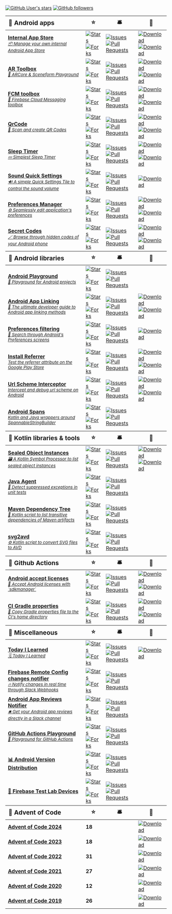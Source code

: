 [![GitHub User's stars](https://img.shields.io/github/stars/SimonMarquis)]() [![GitHub followers](https://img.shields.io/github/followers/SimonMarquis)](https://github.com/SimonMarquis?tab=followers)

<!--region-->
<table>
  <thead style="font-size: larger; background-color: #FFFFFF11;">
    <tr>
      <th style="text-align: left"><b>🤖 Android apps</b></th>
      <th><b>⭐</b></th>
      <th><b>🛎️</b></th>
      <th><b>🔗</b></th>
    </tr>
  </thead>
  <tbody>
    <tr>
      <td><a href="https://github.com/SimonMarquis/InternalAppStore"><b>Internal App Store</b><br><i><small>📦 Manage your own internal Android App Store</small></i></a></td>
      <td><a href="https://github.com/SimonMarquis/InternalAppStore/stargazers"><img alt="Stars" src="https://img.shields.io/github/stars/SimonMarquis/InternalAppStore"></a><br><a href="https://github.com/SimonMarquis/InternalAppStore/forks"><img alt="Forks" src="https://img.shields.io/github/forks/SimonMarquis/InternalAppStore"></a></td>
      <td><a href="https://github.com/SimonMarquis/InternalAppStore/issues"><img alt="Issues" src="https://img.shields.io/github/issues/SimonMarquis/InternalAppStore?label=Issues"></a><br><a href="https://github.com/SimonMarquis/InternalAppStore/pulls"><img alt="Pull Requests" src="https://img.shields.io/github/issues-pr/SimonMarquis/InternalAppStore?label=PRs%E2%A0%80%E2%A0%80"></a></td>
      <td><a href="https://public-app-store.web.app/"><img alt="Download" src="https://img.shields.io/badge/Web-%20?logo=html5&amp;logoColor=white&amp;color=grey"></a><br><a href="https://github.com/SimonMarquis/InternalAppStore/releases/latest"><img alt="Download" src="https://img.shields.io/github/v/release/SimonMarquis/InternalAppStore?logo=github&amp;label=%20&amp;color=grey"></a></td>
    </tr>
    <tr>
      <td><a href="https://github.com/SimonMarquis/AR-Toolbox"><b>AR Toolbox</b><br><i><small>🧰 ARCore &amp; Sceneform Playground</small></i></a></td>
      <td><a href="https://github.com/SimonMarquis/AR-Toolbox/stargazers"><img alt="Stars" src="https://img.shields.io/github/stars/SimonMarquis/AR-Toolbox"></a><br><a href="https://github.com/SimonMarquis/AR-Toolbox/forks"><img alt="Forks" src="https://img.shields.io/github/forks/SimonMarquis/AR-Toolbox"></a></td>
      <td><a href="https://github.com/SimonMarquis/AR-Toolbox/issues"><img alt="Issues" src="https://img.shields.io/github/issues/SimonMarquis/AR-Toolbox?label=Issues"></a><br><a href="https://github.com/SimonMarquis/AR-Toolbox/pulls"><img alt="Pull Requests" src="https://img.shields.io/github/issues-pr/SimonMarquis/AR-Toolbox?label=PRs%E2%A0%80%E2%A0%80"></a></td>
      <td><a href="https://play.google.com/store/apps/details?id=fr.smarquis.ar_toolbox"><img alt="Download" src="https://img.shields.io/badge/Google%20Play-%20?logo=googleplay&amp;color=grey"></a><br><a href="https://github.com/SimonMarquis/AR-Toolbox/releases/latest"><img alt="Download" src="https://img.shields.io/github/v/release/SimonMarquis/AR-Toolbox?logo=github&amp;label=%20&amp;color=grey"></a></td>
    </tr>
    <tr>
      <td><a href="https://github.com/SimonMarquis/FCM-toolbox"><b>FCM toolbox</b><br><i><small>📲 Firebase Cloud Messaging toolbox</small></i></a></td>
      <td><a href="https://github.com/SimonMarquis/FCM-toolbox/stargazers"><img alt="Stars" src="https://img.shields.io/github/stars/SimonMarquis/FCM-toolbox"></a><br><a href="https://github.com/SimonMarquis/FCM-toolbox/forks"><img alt="Forks" src="https://img.shields.io/github/forks/SimonMarquis/FCM-toolbox"></a></td>
      <td><a href="https://github.com/SimonMarquis/FCM-toolbox/issues"><img alt="Issues" src="https://img.shields.io/github/issues/SimonMarquis/FCM-toolbox?label=Issues"></a><br><a href="https://github.com/SimonMarquis/FCM-toolbox/pulls"><img alt="Pull Requests" src="https://img.shields.io/github/issues-pr/SimonMarquis/FCM-toolbox?label=PRs%E2%A0%80%E2%A0%80"></a></td>
      <td><a href="https://play.google.com/store/apps/details?id=fr.smarquis.fcm"><img alt="Download" src="https://img.shields.io/badge/Google%20Play-%20?logo=googleplay&amp;color=grey"></a><br><a href="https://fcm-toolbox-public.web.app"><img alt="Download" src="https://img.shields.io/badge/Web-%20?logo=html5&amp;logoColor=white&amp;color=grey"></a></td>
    </tr>
    <tr>
      <td><a href="https://github.com/SimonMarquis/QrCode"><b>QrCode</b><br><i><small>🏁 Scan and create QR Codes</small></i></a></td>
      <td><a href="https://github.com/SimonMarquis/QrCode/stargazers"><img alt="Stars" src="https://img.shields.io/github/stars/SimonMarquis/QrCode"></a><br><a href="https://github.com/SimonMarquis/QrCode/forks"><img alt="Forks" src="https://img.shields.io/github/forks/SimonMarquis/QrCode"></a></td>
      <td><a href="https://github.com/SimonMarquis/QrCode/issues"><img alt="Issues" src="https://img.shields.io/github/issues/SimonMarquis/QrCode?label=Issues"></a><br><a href="https://github.com/SimonMarquis/QrCode/pulls"><img alt="Pull Requests" src="https://img.shields.io/github/issues-pr/SimonMarquis/QrCode?label=PRs%E2%A0%80%E2%A0%80"></a></td>
      <td><a href="https://play.google.com/store/apps/details?id=fr.smarquis.qrcode"><img alt="Download" src="https://img.shields.io/badge/Google%20Play-%20?logo=googleplay&amp;color=grey"></a><br><a href="https://simonmarquis.github.io/QrCode"><img alt="Download" src="https://img.shields.io/badge/Web-%20?logo=html5&amp;logoColor=white&amp;color=grey"></a></td>
    </tr>
    <tr>
      <td><a href="https://github.com/SimonMarquis/SleepTimer"><b>Sleep Timer</b><br><i><small>💤 Simplest Sleep Timer</small></i></a></td>
      <td><a href="https://github.com/SimonMarquis/SleepTimer/stargazers"><img alt="Stars" src="https://img.shields.io/github/stars/SimonMarquis/SleepTimer"></a><br><a href="https://github.com/SimonMarquis/SleepTimer/forks"><img alt="Forks" src="https://img.shields.io/github/forks/SimonMarquis/SleepTimer"></a></td>
      <td><a href="https://github.com/SimonMarquis/SleepTimer/issues"><img alt="Issues" src="https://img.shields.io/github/issues/SimonMarquis/SleepTimer?label=Issues"></a><br><a href="https://github.com/SimonMarquis/SleepTimer/pulls"><img alt="Pull Requests" src="https://img.shields.io/github/issues-pr/SimonMarquis/SleepTimer?label=PRs%E2%A0%80%E2%A0%80"></a></td>
      <td><a href="https://play.google.com/store/apps/details?id=fr.smarquis.sleeptimer"><img alt="Download" src="https://img.shields.io/badge/Google%20Play-%20?logo=googleplay&amp;color=grey"></a><br><a href="https://f-droid.org/en/packages/fr.smarquis.sleeptimer"><img alt="Download" src="https://img.shields.io/badge/F--Droid-%20?logo=f-droid&amp;color=grey"></a></td>
    </tr>
    <tr>
      <td><a href="https://github.com/SimonMarquis/Android-SoundQuickSettings"><b>Sound Quick Settings</b><br><i><small>🔊 A simple Quick Settings Tile to control the sound volume</small></i></a></td>
      <td><a href="https://github.com/SimonMarquis/Android-SoundQuickSettings/stargazers"><img alt="Stars" src="https://img.shields.io/github/stars/SimonMarquis/Android-SoundQuickSettings"></a><br><a href="https://github.com/SimonMarquis/Android-SoundQuickSettings/forks"><img alt="Forks" src="https://img.shields.io/github/forks/SimonMarquis/Android-SoundQuickSettings"></a></td>
      <td><a href="https://github.com/SimonMarquis/Android-SoundQuickSettings/issues"><img alt="Issues" src="https://img.shields.io/github/issues/SimonMarquis/Android-SoundQuickSettings?label=Issues"></a><br><a href="https://github.com/SimonMarquis/Android-SoundQuickSettings/pulls"><img alt="Pull Requests" src="https://img.shields.io/github/issues-pr/SimonMarquis/Android-SoundQuickSettings?label=PRs%E2%A0%80%E2%A0%80"></a></td>
      <td><a href="https://play.google.com/store/apps/details?id=fr.smarquis.soundquicksettings"><img alt="Download" src="https://img.shields.io/badge/Google%20Play-%20?logo=googleplay&amp;color=grey"></a></td>
    </tr>
    <tr>
      <td><a href="https://github.com/SimonMarquis/Android-PreferencesManager"><b>Preferences Manager</b><br><i><small>⚙️ Seamlessly edit application's preferences</small></i></a></td>
      <td><a href="https://github.com/SimonMarquis/Android-PreferencesManager/stargazers"><img alt="Stars" src="https://img.shields.io/github/stars/SimonMarquis/Android-PreferencesManager"></a><br><a href="https://github.com/SimonMarquis/Android-PreferencesManager/forks"><img alt="Forks" src="https://img.shields.io/github/forks/SimonMarquis/Android-PreferencesManager"></a></td>
      <td><a href="https://github.com/SimonMarquis/Android-PreferencesManager/issues"><img alt="Issues" src="https://img.shields.io/github/issues/SimonMarquis/Android-PreferencesManager?label=Issues"></a><br><a href="https://github.com/SimonMarquis/Android-PreferencesManager/pulls"><img alt="Pull Requests" src="https://img.shields.io/github/issues-pr/SimonMarquis/Android-PreferencesManager?label=PRs%E2%A0%80%E2%A0%80"></a></td>
      <td><a href="https://play.google.com/store/apps/details?id=fr.simon.marquis.preferencesmanager"><img alt="Download" src="https://img.shields.io/badge/Google%20Play-%20?logo=googleplay&amp;color=grey"></a><br><a href="https://f-droid.org/en/packages/fr.simon.marquis.preferencesmanager"><img alt="Download" src="https://img.shields.io/badge/F--Droid-%20?logo=f-droid&amp;color=grey"></a></td>
    </tr>
    <tr>
      <td><a href="https://github.com/SimonMarquis/Android-SecretCodes"><b>Secret Codes</b><br><i><small>🪄 Browse through hidden codes of your Android phone</small></i></a></td>
      <td><a href="https://github.com/SimonMarquis/Android-SecretCodes/stargazers"><img alt="Stars" src="https://img.shields.io/github/stars/SimonMarquis/Android-SecretCodes"></a><br><a href="https://github.com/SimonMarquis/Android-SecretCodes/forks"><img alt="Forks" src="https://img.shields.io/github/forks/SimonMarquis/Android-SecretCodes"></a></td>
      <td><a href="https://github.com/SimonMarquis/Android-SecretCodes/issues"><img alt="Issues" src="https://img.shields.io/github/issues/SimonMarquis/Android-SecretCodes?label=Issues"></a><br><a href="https://github.com/SimonMarquis/Android-SecretCodes/pulls"><img alt="Pull Requests" src="https://img.shields.io/github/issues-pr/SimonMarquis/Android-SecretCodes?label=PRs%E2%A0%80%E2%A0%80"></a></td>
      <td><a href="https://play.google.com/store/apps/details?id=fr.simon.marquis.secretcodes"><img alt="Download" src="https://img.shields.io/badge/Google%20Play-%20?logo=googleplay&amp;color=grey"></a><br><a href="https://f-droid.org/en/packages/fr.simon.marquis.secretcodes"><img alt="Download" src="https://img.shields.io/badge/F--Droid-%20?logo=f-droid&amp;color=grey"></a></td>
    </tr>
  </tbody>
  <thead style="font-size: larger; background-color: #FFFFFF11;">
    <tr>
      <th style="text-align: left"><b>🤖 Android libraries</b></th>
      <th><b>⭐</b></th>
      <th><b>🛎️</b></th>
      <th><b>🔗</b></th>
    </tr>
  </thead>
  <tbody>
    <tr>
      <td><a href="https://github.com/SimonMarquis/Android-Playground"><b>Android Playground</b><br><i><small>🛝 Playground for Android projects</small></i></a></td>
      <td><a href="https://github.com/SimonMarquis/Android-Playground/stargazers"><img alt="Stars" src="https://img.shields.io/github/stars/SimonMarquis/Android-Playground"></a><br><a href="https://github.com/SimonMarquis/Android-Playground/forks"><img alt="Forks" src="https://img.shields.io/github/forks/SimonMarquis/Android-Playground"></a></td>
      <td><a href="https://github.com/SimonMarquis/Android-Playground/issues"><img alt="Issues" src="https://img.shields.io/github/issues/SimonMarquis/Android-Playground?label=Issues"></a><br><a href="https://github.com/SimonMarquis/Android-Playground/pulls"><img alt="Pull Requests" src="https://img.shields.io/github/issues-pr/SimonMarquis/Android-Playground?label=PRs%E2%A0%80%E2%A0%80"></a></td>
      <td></td>
    </tr>
    <tr>
      <td><a href="https://github.com/SimonMarquis/Android-App-Linking"><b>Android App Linking</b><br><i><small>🔗 The ultimate developer guide to Android app linking methods</small></i></a></td>
      <td><a href="https://github.com/SimonMarquis/Android-App-Linking/stargazers"><img alt="Stars" src="https://img.shields.io/github/stars/SimonMarquis/Android-App-Linking"></a><br><a href="https://github.com/SimonMarquis/Android-App-Linking/forks"><img alt="Forks" src="https://img.shields.io/github/forks/SimonMarquis/Android-App-Linking"></a></td>
      <td><a href="https://github.com/SimonMarquis/Android-App-Linking/issues"><img alt="Issues" src="https://img.shields.io/github/issues/SimonMarquis/Android-App-Linking?label=Issues"></a><br><a href="https://github.com/SimonMarquis/Android-App-Linking/pulls"><img alt="Pull Requests" src="https://img.shields.io/github/issues-pr/SimonMarquis/Android-App-Linking?label=PRs%E2%A0%80%E2%A0%80"></a></td>
      <td><a href="https://play.google.com/store/apps/details?id=fr.smarquis.applinks"><img alt="Download" src="https://img.shields.io/badge/Google%20Play-%20?logo=googleplay&amp;color=grey"></a><br><a href="https://simonmarquis.github.io/Android-App-Linking"><img alt="Download" src="https://img.shields.io/badge/Web-%20?logo=html5&amp;logoColor=white&amp;color=grey"></a></td>
    </tr>
    <tr>
      <td><a href="https://github.com/SimonMarquis/Preferences-filtering"><b>Preferences filtering</b><br><i><small>🔎 Search through Android's Preferences screens</small></i></a></td>
      <td><a href="https://github.com/SimonMarquis/Preferences-filtering/stargazers"><img alt="Stars" src="https://img.shields.io/github/stars/SimonMarquis/Preferences-filtering"></a><br><a href="https://github.com/SimonMarquis/Preferences-filtering/forks"><img alt="Forks" src="https://img.shields.io/github/forks/SimonMarquis/Preferences-filtering"></a></td>
      <td><a href="https://github.com/SimonMarquis/Preferences-filtering/issues"><img alt="Issues" src="https://img.shields.io/github/issues/SimonMarquis/Preferences-filtering?label=Issues"></a><br><a href="https://github.com/SimonMarquis/Preferences-filtering/pulls"><img alt="Pull Requests" src="https://img.shields.io/github/issues-pr/SimonMarquis/Preferences-filtering?label=PRs%E2%A0%80%E2%A0%80"></a></td>
      <td><a href="https://github.com/SimonMarquis/Preferences-filtering/releases/latest"><img alt="Download" src="https://img.shields.io/github/v/release/SimonMarquis/Preferences-filtering?logo=github&amp;label=%20&amp;color=grey"></a></td>
    </tr>
    <tr>
      <td><a href="https://github.com/SimonMarquis/Android-InstallReferrer"><b>Install Referrer</b><br><i><small>Test the referrer attribute on the Google Play Store</small></i></a></td>
      <td><a href="https://github.com/SimonMarquis/Android-InstallReferrer/stargazers"><img alt="Stars" src="https://img.shields.io/github/stars/SimonMarquis/Android-InstallReferrer"></a><br><a href="https://github.com/SimonMarquis/Android-InstallReferrer/forks"><img alt="Forks" src="https://img.shields.io/github/forks/SimonMarquis/Android-InstallReferrer"></a></td>
      <td><a href="https://github.com/SimonMarquis/Android-InstallReferrer/issues"><img alt="Issues" src="https://img.shields.io/github/issues/SimonMarquis/Android-InstallReferrer?label=Issues"></a><br><a href="https://github.com/SimonMarquis/Android-InstallReferrer/pulls"><img alt="Pull Requests" src="https://img.shields.io/github/issues-pr/SimonMarquis/Android-InstallReferrer?label=PRs%E2%A0%80%E2%A0%80"></a></td>
      <td><a href="https://play.google.com/store/apps/details?id=fr.simon.marquis.installreferrer"><img alt="Download" src="https://img.shields.io/badge/Google%20Play-%20?logo=googleplay&amp;color=grey"></a><br><a href="https://simonmarquis.github.io/Android-InstallReferrer"><img alt="Download" src="https://img.shields.io/badge/Web-%20?logo=html5&amp;logoColor=white&amp;color=grey"></a></td>
    </tr>
    <tr>
      <td><a href="https://github.com/SimonMarquis/Android-UrlSchemeInterceptor"><b>Url Scheme Interceptor</b><br><i><small>Intercept and debug url scheme on Android</small></i></a></td>
      <td><a href="https://github.com/SimonMarquis/Android-UrlSchemeInterceptor/stargazers"><img alt="Stars" src="https://img.shields.io/github/stars/SimonMarquis/Android-UrlSchemeInterceptor"></a><br><a href="https://github.com/SimonMarquis/Android-UrlSchemeInterceptor/forks"><img alt="Forks" src="https://img.shields.io/github/forks/SimonMarquis/Android-UrlSchemeInterceptor"></a></td>
      <td><a href="https://github.com/SimonMarquis/Android-UrlSchemeInterceptor/issues"><img alt="Issues" src="https://img.shields.io/github/issues/SimonMarquis/Android-UrlSchemeInterceptor?label=Issues"></a><br><a href="https://github.com/SimonMarquis/Android-UrlSchemeInterceptor/pulls"><img alt="Pull Requests" src="https://img.shields.io/github/issues-pr/SimonMarquis/Android-UrlSchemeInterceptor?label=PRs%E2%A0%80%E2%A0%80"></a></td>
      <td><a href="https://play.google.com/store/apps/details?id=fr.smarquis.usi.sample"><img alt="Download" src="https://img.shields.io/badge/Google%20Play-%20?logo=googleplay&amp;color=grey"></a><br><a href="https://simonmarquis.github.io/Android-UrlSchemeInterceptor"><img alt="Download" src="https://img.shields.io/badge/Web-%20?logo=html5&amp;logoColor=white&amp;color=grey"></a></td>
    </tr>
    <tr>
      <td><a href="https://github.com/SimonMarquis/Android-Spans"><b>Android Spans</b><br><i><small>Kotlin and Java wrappers around SpannableStringBuilder</small></i></a></td>
      <td><a href="https://github.com/SimonMarquis/Android-Spans/stargazers"><img alt="Stars" src="https://img.shields.io/github/stars/SimonMarquis/Android-Spans"></a><br><a href="https://github.com/SimonMarquis/Android-Spans/forks"><img alt="Forks" src="https://img.shields.io/github/forks/SimonMarquis/Android-Spans"></a></td>
      <td><a href="https://github.com/SimonMarquis/Android-Spans/issues"><img alt="Issues" src="https://img.shields.io/github/issues/SimonMarquis/Android-Spans?label=Issues"></a><br><a href="https://github.com/SimonMarquis/Android-Spans/pulls"><img alt="Pull Requests" src="https://img.shields.io/github/issues-pr/SimonMarquis/Android-Spans?label=PRs%E2%A0%80%E2%A0%80"></a></td>
      <td></td>
    </tr>
  </tbody>
  <thead style="font-size: larger; background-color: #FFFFFF11;">
    <tr>
      <th style="text-align: left"><b>🧰 Kotlin libraries &amp; tools</b></th>
      <th><b>⭐</b></th>
      <th><b>🛎️</b></th>
      <th><b>🔗</b></th>
    </tr>
  </thead>
  <tbody>
    <tr>
      <td><a href="https://github.com/SimonMarquis/SealedObjectInstances"><b>Sealed Object Instances</b><br><i><small>🗃️ A Kotlin Symbol Processor to list sealed object instances</small></i></a></td>
      <td><a href="https://github.com/SimonMarquis/SealedObjectInstances/stargazers"><img alt="Stars" src="https://img.shields.io/github/stars/SimonMarquis/SealedObjectInstances"></a><br><a href="https://github.com/SimonMarquis/SealedObjectInstances/forks"><img alt="Forks" src="https://img.shields.io/github/forks/SimonMarquis/SealedObjectInstances"></a></td>
      <td><a href="https://github.com/SimonMarquis/SealedObjectInstances/issues"><img alt="Issues" src="https://img.shields.io/github/issues/SimonMarquis/SealedObjectInstances?label=Issues"></a><br><a href="https://github.com/SimonMarquis/SealedObjectInstances/pulls"><img alt="Pull Requests" src="https://img.shields.io/github/issues-pr/SimonMarquis/SealedObjectInstances?label=PRs%E2%A0%80%E2%A0%80"></a></td>
      <td><a href="https://central.sonatype.com/artifact/fr.smarquis.sealed/sealed-object-instances"><img alt="Download" src="https://img.shields.io/maven-central/v/fr.smarquis.sealed/sealed-object-instances?label=Maven&amp;color=grey"></a><br><a href="https://github.com/SimonMarquis/SealedObjectInstances/releases/latest"><img alt="Download" src="https://img.shields.io/github/v/release/SimonMarquis/SealedObjectInstances?logo=github&amp;label=%20&amp;color=grey"></a></td>
    </tr>
    <tr>
      <td><a href="https://github.com/SimonMarquis/JavaAgent"><b>Java Agent</b><br><i><small>👮 Detect suppressed exceptions in unit tests</small></i></a></td>
      <td><a href="https://github.com/SimonMarquis/JavaAgent/stargazers"><img alt="Stars" src="https://img.shields.io/github/stars/SimonMarquis/JavaAgent"></a><br><a href="https://github.com/SimonMarquis/JavaAgent/forks"><img alt="Forks" src="https://img.shields.io/github/forks/SimonMarquis/JavaAgent"></a></td>
      <td><a href="https://github.com/SimonMarquis/JavaAgent/issues"><img alt="Issues" src="https://img.shields.io/github/issues/SimonMarquis/JavaAgent?label=Issues"></a><br><a href="https://github.com/SimonMarquis/JavaAgent/pulls"><img alt="Pull Requests" src="https://img.shields.io/github/issues-pr/SimonMarquis/JavaAgent?label=PRs%E2%A0%80%E2%A0%80"></a></td>
      <td></td>
    </tr>
    <tr>
      <td><a href="https://github.com/SimonMarquis/Maven-Dependency-Tree"><b>Maven Dependency Tree</b><br><i><small>🌲 Kotlin script to list transitive dependencies of Maven artifacts</small></i></a></td>
      <td><a href="https://github.com/SimonMarquis/Maven-Dependency-Tree/stargazers"><img alt="Stars" src="https://img.shields.io/github/stars/SimonMarquis/Maven-Dependency-Tree"></a><br><a href="https://github.com/SimonMarquis/Maven-Dependency-Tree/forks"><img alt="Forks" src="https://img.shields.io/github/forks/SimonMarquis/Maven-Dependency-Tree"></a></td>
      <td><a href="https://github.com/SimonMarquis/Maven-Dependency-Tree/issues"><img alt="Issues" src="https://img.shields.io/github/issues/SimonMarquis/Maven-Dependency-Tree?label=Issues"></a><br><a href="https://github.com/SimonMarquis/Maven-Dependency-Tree/pulls"><img alt="Pull Requests" src="https://img.shields.io/github/issues-pr/SimonMarquis/Maven-Dependency-Tree?label=PRs%E2%A0%80%E2%A0%80"></a></td>
      <td></td>
    </tr>
    <tr>
      <td><a href="https://github.com/SimonMarquis/svg2avd"><b>svg2avd</b><br><i><small>⚙️ Kotlin script to convert SVG files to AVD</small></i></a></td>
      <td><a href="https://github.com/SimonMarquis/svg2avd/stargazers"><img alt="Stars" src="https://img.shields.io/github/stars/SimonMarquis/svg2avd"></a><br><a href="https://github.com/SimonMarquis/svg2avd/forks"><img alt="Forks" src="https://img.shields.io/github/forks/SimonMarquis/svg2avd"></a></td>
      <td><a href="https://github.com/SimonMarquis/svg2avd/issues"><img alt="Issues" src="https://img.shields.io/github/issues/SimonMarquis/svg2avd?label=Issues"></a><br><a href="https://github.com/SimonMarquis/svg2avd/pulls"><img alt="Pull Requests" src="https://img.shields.io/github/issues-pr/SimonMarquis/svg2avd?label=PRs%E2%A0%80%E2%A0%80"></a></td>
      <td></td>
    </tr>
  </tbody>
  <thead style="font-size: larger; background-color: #FFFFFF11;">
    <tr>
      <th style="text-align: left"><b>🐙 Github Actions</b></th>
      <th><b>⭐</b></th>
      <th><b>🛎️</b></th>
      <th><b>🔗</b></th>
    </tr>
  </thead>
  <tbody>
    <tr>
      <td><a href="https://github.com/SimonMarquis/android-accept-licenses"><b>Android accept licenses</b><br><i><small>🤖 Accept Android licenses with `sdkmanager`</small></i></a></td>
      <td><a href="https://github.com/SimonMarquis/android-accept-licenses/stargazers"><img alt="Stars" src="https://img.shields.io/github/stars/SimonMarquis/android-accept-licenses"></a><br><a href="https://github.com/SimonMarquis/android-accept-licenses/forks"><img alt="Forks" src="https://img.shields.io/github/forks/SimonMarquis/android-accept-licenses"></a></td>
      <td><a href="https://github.com/SimonMarquis/android-accept-licenses/issues"><img alt="Issues" src="https://img.shields.io/github/issues/SimonMarquis/android-accept-licenses?label=Issues"></a><br><a href="https://github.com/SimonMarquis/android-accept-licenses/pulls"><img alt="Pull Requests" src="https://img.shields.io/github/issues-pr/SimonMarquis/android-accept-licenses?label=PRs%E2%A0%80%E2%A0%80"></a></td>
      <td><a href="https://github.com/marketplace/actions/android-accept-licenses"><img alt="Download" src="https://img.shields.io/badge/Marketplace-%20?logo=github&amp;logoColor=white&amp;color=grey"></a><br><a href="https://github.com/SimonMarquis/android-accept-licenses/releases/latest"><img alt="Download" src="https://img.shields.io/github/v/release/SimonMarquis/android-accept-licenses?logo=github&amp;label=%20&amp;color=grey"></a></td>
    </tr>
    <tr>
      <td><a href="https://github.com/SimonMarquis/ci-gradle-properties-action"><b>CI Gradle properties</b><br><i><small>🐘 Copy Gradle properties file to the CI's home directory</small></i></a></td>
      <td><a href="https://github.com/SimonMarquis/ci-gradle-properties-action/stargazers"><img alt="Stars" src="https://img.shields.io/github/stars/SimonMarquis/ci-gradle-properties-action"></a><br><a href="https://github.com/SimonMarquis/ci-gradle-properties-action/forks"><img alt="Forks" src="https://img.shields.io/github/forks/SimonMarquis/ci-gradle-properties-action"></a></td>
      <td><a href="https://github.com/SimonMarquis/ci-gradle-properties-action/issues"><img alt="Issues" src="https://img.shields.io/github/issues/SimonMarquis/ci-gradle-properties-action?label=Issues"></a><br><a href="https://github.com/SimonMarquis/ci-gradle-properties-action/pulls"><img alt="Pull Requests" src="https://img.shields.io/github/issues-pr/SimonMarquis/ci-gradle-properties-action?label=PRs%E2%A0%80%E2%A0%80"></a></td>
      <td><a href="https://github.com/marketplace/actions/setup-gradle-properties-file"><img alt="Download" src="https://img.shields.io/badge/Marketplace-%20?logo=github&amp;logoColor=white&amp;color=grey"></a><br><a href="https://github.com/SimonMarquis/ci-gradle-properties-action/releases/latest"><img alt="Download" src="https://img.shields.io/github/v/release/SimonMarquis/ci-gradle-properties-action?logo=github&amp;label=%20&amp;color=grey"></a></td>
    </tr>
  </tbody>
  <thead style="font-size: larger; background-color: #FFFFFF11;">
    <tr>
      <th style="text-align: left"><b>💎 Miscellaneous</b></th>
      <th><b>⭐</b></th>
      <th><b>🛎️</b></th>
      <th><b>🔗</b></th>
    </tr>
  </thead>
  <tbody>
    <tr>
      <td><a href="https://github.com/SimonMarquis/TIL"><b>Today I Learned</b><br><i><small>🗓️ Today I Learned</small></i></a></td>
      <td><a href="https://github.com/SimonMarquis/TIL/stargazers"><img alt="Stars" src="https://img.shields.io/github/stars/SimonMarquis/TIL"></a><br><a href="https://github.com/SimonMarquis/TIL/forks"><img alt="Forks" src="https://img.shields.io/github/forks/SimonMarquis/TIL"></a></td>
      <td><a href="https://github.com/SimonMarquis/TIL/issues"><img alt="Issues" src="https://img.shields.io/github/issues/SimonMarquis/TIL?label=Issues"></a><br><a href="https://github.com/SimonMarquis/TIL/pulls"><img alt="Pull Requests" src="https://img.shields.io/github/issues-pr/SimonMarquis/TIL?label=PRs%E2%A0%80%E2%A0%80"></a></td>
      <td><a href="https://simonmarquis.github.io/TIL"><img alt="Download" src="https://img.shields.io/badge/Web-%20?logo=html5&amp;logoColor=white&amp;color=grey"></a></td>
    </tr>
    <tr>
      <td><a href="https://github.com/SimonMarquis/Firebase-Remote-Config-Changes-Notifier"><b>Firebase Remote Config changes notifier</b><br><i><small>🔥 Notify changes in real time through Slack Webhooks</small></i></a></td>
      <td><a href="https://github.com/SimonMarquis/Firebase-Remote-Config-Changes-Notifier/stargazers"><img alt="Stars" src="https://img.shields.io/github/stars/SimonMarquis/Firebase-Remote-Config-Changes-Notifier"></a><br><a href="https://github.com/SimonMarquis/Firebase-Remote-Config-Changes-Notifier/forks"><img alt="Forks" src="https://img.shields.io/github/forks/SimonMarquis/Firebase-Remote-Config-Changes-Notifier"></a></td>
      <td><a href="https://github.com/SimonMarquis/Firebase-Remote-Config-Changes-Notifier/issues"><img alt="Issues" src="https://img.shields.io/github/issues/SimonMarquis/Firebase-Remote-Config-Changes-Notifier?label=Issues"></a><br><a href="https://github.com/SimonMarquis/Firebase-Remote-Config-Changes-Notifier/pulls"><img alt="Pull Requests" src="https://img.shields.io/github/issues-pr/SimonMarquis/Firebase-Remote-Config-Changes-Notifier?label=PRs%E2%A0%80%E2%A0%80"></a></td>
      <td></td>
    </tr>
    <tr>
      <td><a href="https://github.com/SimonMarquis/Android-App-Reviews-Notifier"><b>Android App Reviews Notifier</b><br><i><small>🛎️ Get your Android app reviews directly in a Slack channel</small></i></a></td>
      <td><a href="https://github.com/SimonMarquis/Android-App-Reviews-Notifier/stargazers"><img alt="Stars" src="https://img.shields.io/github/stars/SimonMarquis/Android-App-Reviews-Notifier"></a><br><a href="https://github.com/SimonMarquis/Android-App-Reviews-Notifier/forks"><img alt="Forks" src="https://img.shields.io/github/forks/SimonMarquis/Android-App-Reviews-Notifier"></a></td>
      <td><a href="https://github.com/SimonMarquis/Android-App-Reviews-Notifier/issues"><img alt="Issues" src="https://img.shields.io/github/issues/SimonMarquis/Android-App-Reviews-Notifier?label=Issues"></a><br><a href="https://github.com/SimonMarquis/Android-App-Reviews-Notifier/pulls"><img alt="Pull Requests" src="https://img.shields.io/github/issues-pr/SimonMarquis/Android-App-Reviews-Notifier?label=PRs%E2%A0%80%E2%A0%80"></a></td>
      <td></td>
    </tr>
    <tr>
      <td><a href="https://github.com/SimonMarquis/GitHub-Actions-Playground"><b>GitHub Actions Playground</b><br><i><small>🛝 Playground for GitHub Actions</small></i></a></td>
      <td><a href="https://github.com/SimonMarquis/GitHub-Actions-Playground/stargazers"><img alt="Stars" src="https://img.shields.io/github/stars/SimonMarquis/GitHub-Actions-Playground"></a><br><a href="https://github.com/SimonMarquis/GitHub-Actions-Playground/forks"><img alt="Forks" src="https://img.shields.io/github/forks/SimonMarquis/GitHub-Actions-Playground"></a></td>
      <td><a href="https://github.com/SimonMarquis/GitHub-Actions-Playground/issues"><img alt="Issues" src="https://img.shields.io/github/issues/SimonMarquis/GitHub-Actions-Playground?label=Issues"></a><br><a href="https://github.com/SimonMarquis/GitHub-Actions-Playground/pulls"><img alt="Pull Requests" src="https://img.shields.io/github/issues-pr/SimonMarquis/GitHub-Actions-Playground?label=PRs%E2%A0%80%E2%A0%80"></a></td>
      <td></td>
    </tr>
    <tr>
      <td><a href="https://github.com/SimonMarquis/Android-Version-Distribution"><b>📊 Android Version Distribution</b></a></td>
      <td><a href="https://github.com/SimonMarquis/Android-Version-Distribution/stargazers"><img alt="Stars" src="https://img.shields.io/github/stars/SimonMarquis/Android-Version-Distribution"></a><br><a href="https://github.com/SimonMarquis/Android-Version-Distribution/forks"><img alt="Forks" src="https://img.shields.io/github/forks/SimonMarquis/Android-Version-Distribution"></a></td>
      <td><a href="https://github.com/SimonMarquis/Android-Version-Distribution/issues"><img alt="Issues" src="https://img.shields.io/github/issues/SimonMarquis/Android-Version-Distribution?label=Issues"></a><br><a href="https://github.com/SimonMarquis/Android-Version-Distribution/pulls"><img alt="Pull Requests" src="https://img.shields.io/github/issues-pr/SimonMarquis/Android-Version-Distribution?label=PRs%E2%A0%80%E2%A0%80"></a></td>
      <td></td>
    </tr>
    <tr>
      <td><a href="https://github.com/SimonMarquis/Firebase-Test-Lab-Devices"><b>📱 Firebase Test Lab Devices</b></a></td>
      <td><a href="https://github.com/SimonMarquis/Firebase-Test-Lab-Devices/stargazers"><img alt="Stars" src="https://img.shields.io/github/stars/SimonMarquis/Firebase-Test-Lab-Devices"></a><br><a href="https://github.com/SimonMarquis/Firebase-Test-Lab-Devices/forks"><img alt="Forks" src="https://img.shields.io/github/forks/SimonMarquis/Firebase-Test-Lab-Devices"></a></td>
      <td><a href="https://github.com/SimonMarquis/Firebase-Test-Lab-Devices/issues"><img alt="Issues" src="https://img.shields.io/github/issues/SimonMarquis/Firebase-Test-Lab-Devices?label=Issues"></a><br><a href="https://github.com/SimonMarquis/Firebase-Test-Lab-Devices/pulls"><img alt="Pull Requests" src="https://img.shields.io/github/issues-pr/SimonMarquis/Firebase-Test-Lab-Devices?label=PRs%E2%A0%80%E2%A0%80"></a></td>
      <td></td>
    </tr>
  </tbody>
  <thead style="font-size: larger; background-color: #FFFFFF11;">
    <tr>
      <th style="text-align: left"><b>🎄 Advent of Code</b></th>
      <th><b>⭐</b></th>
      <th><b>🛎️</b></th>
      <th><b>🔗</b></th>
    </tr>
  </thead>
  <tbody>
    <tr>
      <td><a href="https://github.com/SimonMarquis/advent-of-code-2024"><b>Advent of Code 2024</b></a></td>
      <td><b>18</b></td>
      <td></td>
      <td><a href="https://adventofcode.com/2024"><img alt="Download" src="https://img.shields.io/badge/Web-%20?logo=html5&amp;logoColor=white&amp;color=grey"></a></td>
    </tr>
    <tr>
      <td><a href="https://github.com/SimonMarquis/advent-of-code-2023"><b>Advent of Code 2023</b></a></td>
      <td><b>18</b></td>
      <td></td>
      <td><a href="https://adventofcode.com/2023"><img alt="Download" src="https://img.shields.io/badge/Web-%20?logo=html5&amp;logoColor=white&amp;color=grey"></a></td>
    </tr>
    <tr>
      <td><a href="https://github.com/SimonMarquis/advent-of-code-2022"><b>Advent of Code 2022</b></a></td>
      <td><b>31</b></td>
      <td></td>
      <td><a href="https://adventofcode.com/2022"><img alt="Download" src="https://img.shields.io/badge/Web-%20?logo=html5&amp;logoColor=white&amp;color=grey"></a></td>
    </tr>
    <tr>
      <td><a href="https://github.com/SimonMarquis/advent-of-code-2021"><b>Advent of Code 2021</b></a></td>
      <td><b>27</b></td>
      <td></td>
      <td><a href="https://adventofcode.com/2021"><img alt="Download" src="https://img.shields.io/badge/Web-%20?logo=html5&amp;logoColor=white&amp;color=grey"></a></td>
    </tr>
    <tr>
      <td><a href="https://github.com/SimonMarquis/advent-of-code-2020"><b>Advent of Code 2020</b></a></td>
      <td><b>12</b></td>
      <td></td>
      <td><a href="https://adventofcode.com/2020"><img alt="Download" src="https://img.shields.io/badge/Web-%20?logo=html5&amp;logoColor=white&amp;color=grey"></a></td>
    </tr>
    <tr>
      <td><a href="https://github.com/SimonMarquis/advent-of-code-2019"><b>Advent of Code 2019</b></a></td>
      <td><b>26</b></td>
      <td></td>
      <td><a href="https://adventofcode.com/2019"><img alt="Download" src="https://img.shields.io/badge/Web-%20?logo=html5&amp;logoColor=white&amp;color=grey"></a></td>
    </tr>
  </tbody>
</table>
<!--endregion-->
